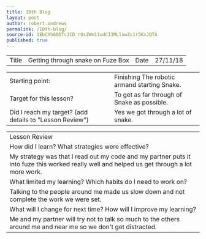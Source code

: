 ```yaml
---
title: 10th Blog
layout: post
author: robert.andrews
permalink: /10th-blog/
source-id: 1EbCXh6OOTcJCD_rUsZWm11udCI3MLluwZc1r5KxJQTA
published: true
---
```

<table>
  <tr>
    <td>Title</td>
    <td>Getting through snake on Fuze Box</td>
    <td>Date</td>
    <td>27/11/18</td>
  </tr>
</table>


<table>
  <tr>
    <td>Starting point:</td>
    <td>Finishing The robotic armand starting Snake.</td>
  </tr>
  <tr>
    <td>Target for this lesson?</td>
    <td>To get as far through of Snake as possible. </td>
  </tr>
  <tr>
    <td>Did I reach my target? 
(add details to "Lesson Review")</td>
    <td> Yes we got through a lot of snake.</td>
  </tr>
</table>


<table>
  <tr>
    <td>Lesson Review</td>
  </tr>
  <tr>
    <td>How did I learn? What strategies were effective? </td>
  </tr>
  <tr>
    <td>My strategy was that I read out my code and my partner puts it into fuze this worked really well and helped us get through a lot more work.</td>
  </tr>
  <tr>
    <td>What limited my learning? Which habits do I need to work on? </td>
  </tr>
  <tr>
    <td>Talking to the people around me made us slow down and not complete the work we were set.</td>
  </tr>
  <tr>
    <td>What will I change for next time? How will I improve my learning?</td>
  </tr>
  <tr>
    <td>Me and my partner will try not to talk so much to the others around me and near me so we don't get distracted.</td>
  </tr>
</table>


